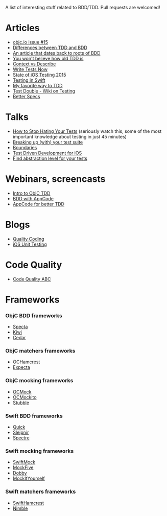 A list of interesting stuff related to BDD/TDD. Pull requests are welcomed! 


Articles
=============
 - [objc.io issue #15](http://www.objc.io/issue-15/)
 - [Differences between TDD and BDD](http://blog.mattwynne.net/2012/11/20/tdd-vs-bdd/)
 - [An article that dates back to roots of BDD](http://dannorth.net/introducing-bdd/)
 - [You won't believe how old TDD is](http://arialdomartini.wordpress.com/2012/07/20/you-wont-believe-how-old-tdd-is/)
 - [Context vs Describe](http://lmws.net/describe-vs-context-in-rspec)
 - [Write Tests Now](http://paytonrules.com/software-development/2015/02/13/get-started-today.html)
 - [State of iOS Testing 2015](http://www.mokacoding.com/blog/ios-testing-in-2015/)
 - [Testing in Swift](http://realm.io/news/testing-in-swift/)
 - [My favorite way to TDD](http://blog.testdouble.com/posts/2015-09-10-how-i-use-test-doubles.html)
 - [Test Double - Wiki on Testing](https://github.com/testdouble/contributing-tests/wiki)
 - [Better Specs](http://betterspecs.org)

Talks
=============
 - [How to Stop Hating Your Tests](https://vimeo.com/145917204) (seriously watch this, some of the most important knowledge about testing in just 45 minutes)
 - [Breaking up (with) your test suite](https://www.youtube.com/watch?v=9_3RsSvgRd4)
 - [Boundaries](https://www.destroyallsoftware.com/talks/boundaries)
 - [Test Driven Development for iOS](https://www.youtube.com/watch?v=Jzlz3Bx-NzM)
 - [Find abstraction level for your tests](http://m.ustream.tv/recorded/46744750)
 
Webinars, screencasts
=============
 - [Intro to ObjC TDD](https://www.youtube.com/watch?v=WADaMF79Vts)
 - [BDD with AppCode](https://www.youtube.com/watch?v=LXBNl-6FK1s)
 - [AppCode for better TDD](https://www.youtube.com/watch?v=GtKiLWIRaqQ)

Blogs
=============
- [Quality Coding](http://qualitycoding.org)
- [iOS Unit Testing](http://iosunittesting.com)

Code Quality
=============
- [Code Quality ABC](https://swifting.io/blog/2016/03/21/10-is-christmas-earlier-this-year-code-quality-analyser-abc/)
 
Frameworks
=============

### ObjC BDD frameworks

 - [Specta](https://github.com/specta/specta)
 - [Kiwi](https://github.com/kiwi-bdd/Kiwi)
 - [Cedar](https://github.com/pivotal/cedar)
 
### ObjC matchers frameworks
 - [OCHamcrest](https://github.com/hamcrest/OCHamcrest)
 - [Expecta](https://github.com/specta/expecta)

### ObjC mocking frameworks
 - [OCMock](http://ocmock.org)
 - [OCMockito](https://github.com/jonreid/OCMockito)
 - [Stubble](https://github.com/Stubble/stubble)

### Swift BDD frameworks
 - [Quick](https://github.com/Quick/Quick)
 - [Sleipnir](https://github.com/railsware/Sleipnir)
 - [Spectre](https://github.com/kylef/Spectre)

### Swift mocking frameworks

- [SwiftMock](https://github.com/mflint/SwiftMock)
- [MockFive](https://github.com/DeliciousRaspberryPi/MockFive)
- [Dobby](https://github.com/rheinfabrik/Dobby)
- [MockItYourself](https://github.com/plain-vanilla-games/MockItYourself)

### Swift matchers frameworks
- [SwiftHamcrest](https://github.com/nschum/SwiftHamcrest)
- [Nimble](https://github.com/Quick/Nimble)


